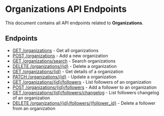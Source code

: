 # Organizations API Endpoints

This document contains all API endpoints related to **Organizations**.

## Endpoints

- [GET /organizations](./getorganizations.md) - Get all organizations
- [POST /organizations](./addorganization.md) - Add a new organization
- [GET /organizations/search](./searchorganization.md) - Search organizations
- [DELETE /organizations/{id}](./deleteorganization.md) - Delete a organization
- [GET /organizations/{id}](./getorganization.md) - Get details of a organization
- [PATCH /organizations/{id}](./updateorganization.md) - Update a organization
- [GET /organizations/{id}/followers](./getorganizationfollowers.md) - List followers of an organization
- [POST /organizations/{id}/followers](./addorganizationfollower.md) - Add a follower to an organization
- [GET /organizations/{id}/followers/changelog](./getorganizationfollowerschangelog.md) - List followers changelog of an organization
- [DELETE /organizations/{id}/followers/{follower_id}](./deleteorganizationfollower.md) - Delete a follower from an organization